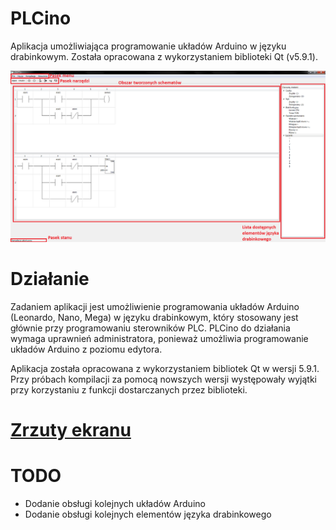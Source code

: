 # PLCino
Aplikacja umożliwiająca programowanie układów Arduino w języku drabinkowym. Została opracowana z wykorzystaniem biblioteki Qt (v5.9.1).

![Screenshot](https://raw.githubusercontent.com/lnarolski/PLCino/master/Screenshots/screenshot1.png)

# Działanie
Zadaniem aplikacji jest umożliwienie programowania układów Arduino (Leonardo, Nano, Mega) w języku drabinkowym, który stosowany jest głównie przy programowaniu sterowników PLC. PLCino do działania wymaga uprawnień administratora, ponieważ umożliwia programowanie układów Arduino z poziomu edytora.  
  
Aplikacja została opracowana z wykorzystaniem bibliotek Qt w wersji 5.9.1. Przy próbach kompilacji za pomocą nowszych wersji występowały wyjątki przy korzystaniu z funkcji dostarczanych przez biblioteki.

# [Zrzuty ekranu](https://github.com/lnarolski/PLCino/tree/master/Screenshots)

# TODO
- Dodanie obsługi kolejnych układów Arduino
- Dodanie obsługi kolejnych elementów języka drabinkowego
